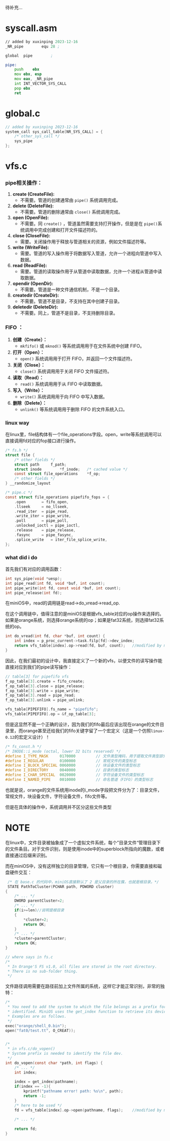 待补充...

# syscall.asm

```asm
// added by xuxinping 2023-12-16
_NR_pipe        equ 28 ;  

global  pipe        ;   

pipe:
	push	ebx
	mov	ebx, esp
	mov	eax, _NR_pipe
	int	INT_VECTOR_SYS_CALL
	pop	ebx
	ret
```

# global.c

```c
// added by xuxinping 2023-12-16
system_call sys_call_table[NR_SYS_CALL] = {
	/* other_sys_call */
    sys_pipe
};

```

# vfs.c

### pipe相关操作：

1. **create (CreateFile):**
   - 不需要。管道的创建通常由 `pipe()` 系统调用完成。
2. **delete (DeleteFile):**
   - 不需要。管道的删除通常由 `close()` 系统调用完成。
3. **open (OpenFile):**
   - 不需要。同 `create()` ，管道虽然需要支持打开操作，但是是在 `pipe()`系统调用中完成创建和打开文件描述符的。
4. **close (CloseFile):**
   - 需要。关闭操作用于释放与管道相关的资源，例如文件描述符等。
5. **write (WriteFile):**
   - 需要。管道的写入操作用于将数据写入管道，允许一个进程向管道中写入数据。
6. **read (ReadFile):**
   - 需要。管道的读取操作用于从管道中读取数据，允许一个进程从管道中读取数据。
7. **opendir (OpenDir):**
   - 不需要。管道是一种文件通信机制，不是一个目录。
8. **createdir (CreateDir):**
   - 不需要。管道不是目录，不支持在其中创建子目录。
9. **deletedir (DeleteDir):**
   - 不需要。同上，管道不是目录，不支持删除目录。

### FIFO ：

1. **创建（Create）：**
   - `mkfifo()` 或 `mknod()` 等系统调用用于在文件系统中创建 FIFO。
2. **打开（Open）：**
   - `open()` 系统调用用于打开 FIFO，并返回一个文件描述符。
3. **关闭（Close）：**
   - `close()` 系统调用用于关闭 FIFO 文件描述符。
4. **读取（Read）：**
   - `read()` 系统调用用于从 FIFO 中读取数据。
5. **写入（Write）：**
   - `write()` 系统调用用于向 FIFO 中写入数据。
6. **删除（Delete）：**
   - `unlink()` 等系统调用用于删除 FIFO 的文件系统入口。

### linux way

在linux里，file结构体有一个file_operations字段。open，write等系统调用可以直接调用fd对应的fop接口进行操作。

```c
/* fs.h */
struct file {
	/* other fields */
	struct path		f_path;
	struct inode		*f_inode;	/* cached value */
	const struct file_operations	*f_op;
	/* other fields */
} __randomize_layout

/* pipe.c */
const struct file_operations pipefifo_fops = {
	.open		= fifo_open,
	.llseek		= no_llseek,
	.read_iter	= pipe_read,
	.write_iter	= pipe_write,
	.poll		= pipe_poll,
	.unlocked_ioctl	= pipe_ioctl,
	.release	= pipe_release,
	.fasync		= pipe_fasync,
	.splice_write	= iter_file_splice_write,
};
```

### what did i do

首先我们有对应的调用函数：

```c
int sys_pipe(void *uesp);
int pipe_read(int fd, void *buf, int count);
int pipe_write(int fd, const void *buf, int count);
int pipe_release(int fd);
```

在miniOS中，read的调用链是read->do_vread->read_op.

在这个调用链中，值得注意的是miniOS是根据vfs_table对应的op操作来选择的。如果是orange系统，则选择orange系统的op；如果是fat32系统，则选择fat32系统的op。

```c
int do_vread(int fd, char *buf, int count) {
    int index = p_proc_current->task.filp[fd]->dev_index;
    return vfs_table[index].op->read(fd, buf, count);   //modified by mingxuan 2020-10-18
}
```

因此，在我们最初的设计中，我直接定义了一个新的vfs，以便文件的读写操作能直接对应到我们的pipe读写操作：

```c
// table[3] for pipefifo vfs
f_op_table[3].create = fifo_create; 
f_op_table[3].close = pipe_release;
f_op_table[3].write = pipe_write;
f_op_table[3].read = pipe_read;
f_op_table[3].unlink = pipe_unlink;

vfs_table[PIPEFIFO].fs_name = "pipefifo"; 
vfs_table[PIPEFIFO].op = &f_op_table[3];
```

但是这显然不是一个正确的设计，因为我们的fifo最后应该出现在orange的文件目录里，而orange甚至还给我们的fifo关键字留了一个宏定义（这是一个仿照`linux-0.12`的宏定义设计）！

```c
/* fs_const.h */
/* INODE::i_mode (octal, lower 32 bits reserved) */
#define I_TYPE_MASK     0170000			// 文件类型掩码，用于提取文件类型部分的位
#define I_REGULAR       0100000			// 常规文件的类型标志
#define I_BLOCK_SPECIAL 0060000			// 块设备文件的类型标志
#define I_DIRECTORY     0040000			// 目录的类型标志
#define I_CHAR_SPECIAL  0020000			// 字符设备文件的类型标志
#define I_NAMED_PIPE	0010000			// 命名管道（FIFO）的类型标志
```

也就是说，orange的文件系统用inode的i_mode字段把文件分为了：目录文件，常规文件，块设备文件，字符设备文件，fifo文件等。

但是在具体的操作中，系统调用并不区分这些文件类型



# NOTE

在linux中，文件目录被抽象成了一个虚拟文件系统，每个”目录文件“管理目录下的文件条目。对于文件识别，则是使用inode中的superblock所指向的魔数，或者直接通过后缀来识别。

而在miniOS中，没有这样独立的目录管理，它只有一个根目录，你需要直接和磁盘硬件交互：

```c
 /* 在 base.c 的代码中，miniOS直接默认了 2 是父目录的所在簇，也就是根目录。*/
 STATE PathToCluster(PCHAR path, PDWORD cluster)
{
	/* ... */
	DWORD parentCluster=2;
	/* ... */
	if(i>=len)//说明是根目录
	{
		*cluster=2;
		return OK;
	}
	/* ... */
	*cluster=parentCluster;
	return OK;
}

// where says in fs.c
/*
 * In Orange'S FS v1.0, all files are stored in the root directory.
 * There is no sub-folder thing.
 */
```

文件路径调用需要在路径前加上文件所属的系统，这样它才能正常识别，非常的独特：

```c
/*
 * You need to add the system to which the file belongs as a prefix for it to be correctly 
 * identified. MiniOS uses the get_index function to retrieve its device.
 * Examples are as follows.
 */
exec("orange/shell_0.bin");
open("fat0/test.tt", O_CREAT));


/*
 * in vfs.c/do_vopen()
 * System prefix is needed to identify the file dev.
 */
int do_vopen(const char *path, int flags) {
    /* ... */
    int index;
    
    index = get_index(pathname);
    if(index == -1){
        kprintf("pathname error! path: %s\n", path);
        return -1;
    }
	/* here to be used */
    fd = vfs_table[index].op->open(pathname, flags);    //modified by mingxuan 2020-10-18
    
	/* ... */
                   
    return fd;    
}
```



